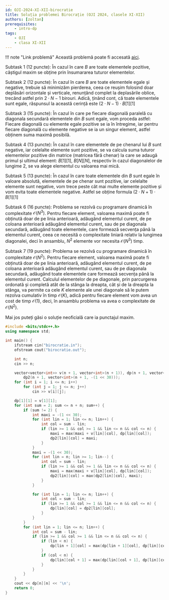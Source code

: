 ```yaml
---
id: OJI-2024-XI-XII-birocratie
title: Soluția problemei Birocrație (OJI 2024, clasele XI-XII)
authors: [zoltan]
prerequisites:
    - intro-dp
tags:
    - OJI
    - clasa XI-XII
---
```


!!! note "Link problemă"
    Această problemă poate fi accesată [aici](https://kilonova.ro/problems/2507/).

Subtask 1 (12 puncte): În cazul în care $B$ are toate elementele pozitive,
câștigul maxim se obține prin însumararea tuturor elementelor.

Subtask 2 (12 puncte): În cazul în care $B$ are toate elementele egale și
negative, trebuie să minimizăm pierderea, ceea ce reușim folosind doar deplăsări
orizontale și verticale, renunțând complet la deplasările oblice, trecând astfel
prin $2 \cdot N − 1$ birouri. Adică, ținând cont, că toate elementele sunt
egale, răspunsul la această cerință este $(2 \cdot N − 1) \cdot B[1][1]$

Subtask 3 (15 puncte): În cazul în care pe fiecare diagonală paralelă cu
diagonala secundară elementele din $B$ sunt egale, vom proceda astfel: Fiecare
diagonală cu elemente egale pozitive se ia în întregime, iar pentru fiecare
diagonală cu elemente negative se ia un singur element, astfel obținem suma
maximă posibilă.

Subtask 4 (13 puncte): În cazul în care elementele de pe chenarul lui $B$ sunt
negative, iar celelalte elemente sunt pozitive, se va calcula suma tuturor
elementelor pozitive din matrice (matricea fără chenar) la care se adaugă primul
și ultimul element: $B[1][1]$, $B[N][N]$, respectiv în cazul diagonalelor de
lungime 2, se va alege elementul cu valoarea mai mică.

Subtask 5 (13 puncte): În cazul în care toate elementele din $B$ sunt egale în
valoare absolută, elementele de pe chenar sunt pozitive, iar celelalte elemente
sunt negative, vom trece peste cât mai multe elemente pozitive și vom evita
toate elementele negative. Astfel se obține formula $(2 \cdot N + 1) \cdot
B[1][1]$

Subtask 6 (16 puncte): Problema se rezolvă cu programare dinamică în
complexitate $\mathcal{O}(N^3)$. Pentru fiecare element, valoarea maximă poate
fi obținută doar de pe linia anterioară, adăugând elementul curent, de pe
coloana anterioară adăugând elementul curent, sau de pe diagonala secundară,
adăugând toate elementele, care formează secvența până la elementul curent, ceea
ce necesită o complexitate liniară relativ la lungimea diagonalei, deci în
ansamblu, $N^2$ elemente vor necesita $\mathcal{O}(N^3)$ timp.

Subtask 7 (19 puncte): Problema se rezolvă cu programare dinamică în
complexitate $\mathcal{O}(N^2)$. Pentru fiecare element, valoarea maximă poate
fi obținută doar de pe linia anterioară, adăugând elementul curent, de pe
coloana anterioară adăugând elementul curent, sau de pe diagonala secundară,
adăugând toate elementele care formează secvența până la elementul curent.
Calculul elementelor de pe diagonale, prin parcurgerea ordonată și completă atât
de la stânga la dreapta, cât și de la dreapta la stânga, va permite ca cele $K$
elemente ale unei diagonale să le putem rezolva cumulativ în timp
$\mathcal{O}(K)$, adică pentru fiecare element vom avea un cost de timp
$\mathcal{O}(1)$, deci, în ansamblu problema va avea o complexitate de
$\mathcal{O}(N^2)$.

Mai jos puteți găsi o soluție neoficială care ia punctajul maxim.

```cpp
#include <bits/stdc++.h>
using namespace std;

int main() {
    ifstream cin("birocratie.in");
    ofstream cout("birocratie.out");

    int n;
    cin >> n;

    vector<vector<int>> v(n + 1, vector<int>(n + 1)), dp(n + 1, vector<int>(n + 1, -(1 << 30))),
        dp2(n + 1, vector<int>(n + 1, -(1 << 30)));
    for (int i = 1; i <= n; i++)
        for (int j = 1; j <= n; j++)
            cin >> v[i][j];

    dp[1][1] = v[1][1];
    for (int sum = 2; sum <= n + n; sum++) {
        if (sum != 2) {
            int maxi = -(1 << 30);
            for (int lin = 1; lin <= n; lin++) {
                int col = sum - lin;
                if (lin >= 1 && col >= 1 && lin <= n && col <= n) {
                    maxi = max(maxi + v[lin][col], dp[lin][col]);
                    dp2[lin][col] = maxi;
                }
            }
            maxi = -(1 << 30);
            for (int lin = n; lin >= 1; lin--) {
                int col = sum - lin;
                if (lin >= 1 && col >= 1 && lin <= n && col <= n) {
                    maxi = max(maxi + v[lin][col], dp[lin][col]);
                    dp2[lin][col] = max(dp2[lin][col], maxi);
                }
            }

            for (int lin = 1; lin <= n; lin++) {
                int col = sum - lin;
                if (lin >= 1 && col >= 1 && lin <= n && col <= n) {
                    dp[lin][col] = dp2[lin][col];
                }
            }
        }
        for (int lin = 1; lin <= n; lin++) {
            int col = sum - lin;
            if (lin >= 1 && col >= 1 && lin <= n && col <= n) {
                if (lin < n) {
                    dp[lin + 1][col] = max(dp[lin + 1][col], dp[lin][col] + v[lin + 1][col]);
                }
                if (col < n) {
                    dp[lin][col + 1] = max(dp[lin][col + 1], dp[lin][col] + v[lin][col + 1]);
                }
            }
        }
    }
    cout << dp[n][n] << '\n';
    return 0;
}
```
